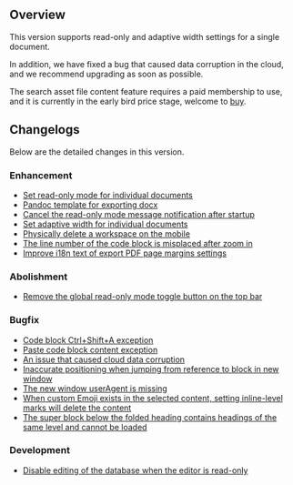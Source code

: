 ## Overview

This version supports read-only and adaptive width settings for a single document. 

In addition, we have fixed a bug that caused data corruption in the cloud, and we recommend upgrading as soon as possible.

The search asset file content feature requires a paid membership to use, and it is currently in the early bird price stage, welcome to [buy](https://b3log.org/siyuan/en/pricing.html).

## Changelogs

Below are the detailed changes in this version.

### Enhancement

* [Set read-only mode for individual documents](https://github.com/siyuan-note/siyuan/issues/8417)
* [Pandoc template for exporting docx](https://github.com/siyuan-note/siyuan/issues/8740)
* [Cancel the read-only mode message notification after startup](https://github.com/siyuan-note/siyuan/issues/9100)
* [Set adaptive width for individual documents](https://github.com/siyuan-note/siyuan/issues/9107)
* [Physically delete a workspace on the mobile](https://github.com/siyuan-note/siyuan/issues/9134)
* [The line number of the code block is misplaced after zoom in](https://github.com/siyuan-note/siyuan/issues/9140)
* [Improve i18n text of export PDF page margins settings](https://github.com/siyuan-note/siyuan/issues/9151)

### Abolishment

* [Remove the global read-only mode toggle button on the top bar](https://github.com/siyuan-note/siyuan/issues/9145)

### Bugfix

* [Code block Ctrl+Shift+A exception](https://github.com/siyuan-note/siyuan/issues/9141)
* [Paste code block content exception](https://github.com/siyuan-note/siyuan/issues/9142)
* [An issue that caused cloud data corruption](https://github.com/siyuan-note/siyuan/issues/9144)
* [Inaccurate positioning when jumping from reference to block in new window](https://github.com/siyuan-note/siyuan/issues/9149)
* [The new window userAgent is missing](https://github.com/siyuan-note/siyuan/issues/9153)
* [When custom Emoji exists in the selected content, setting inline-level marks will delete the content](https://github.com/siyuan-note/siyuan/issues/9156)
* [The super block below the folded heading contains headings of the same level and cannot be loaded](https://github.com/siyuan-note/siyuan/issues/9162)

### Development

* [Disable editing of the database when the editor is read-only](https://github.com/siyuan-note/siyuan/issues/9148)
